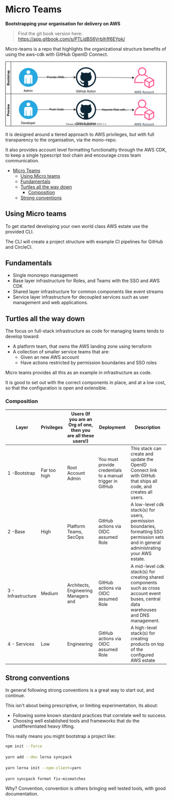 # Micro Teams

**Bootstrapping your organisation for delivery on AWS**

>Find the git book version here: https://app.gitbook.com/s/PTLidBS6Vrblh1f6EYpk/

Micro-teams is a repo that highlights the organizational structure benefits of using the aws-cdk with GitHub OpenID Connect.

![](./aws-estate.drawio.svg)

It is designed around a tiered approach to AWS privileges, but with full transparency to the organisation, via the mono-repo.

It also provides account level formatting functionality through the AWS CDK, to keep a single typescript tool chain and encourage cross team communication.

- [Micro Teams](#micro-teams)
  - [Using Micro teams](#using-micro-teams)
  - [Fundamentals](#fundamentals)
  - [Turtles all the way down](#turtles-all-the-way-down)
    - [Composition](#composition)
  - [Strong conventions](#strong-conventions)


## Using Micro teams

To get started developing your own world class AWS estate use the provided CLI.

The CLI will create a project structure with example CI pipelines for GitHub and CircleCI.

## Fundamentals

- Single monorepo management
- Base layer infrastructure for Roles, and Teams with the SSO and AWS CDK
- Shared layer infrastructure for common components like event streams
- Service layer infrastructure for decoupled services such as user management and web applications.

## Turtles all the way down

The focus on full-stack infrastructure as code for managing teams tends to develop toward:

- A platform team, that owns the AWS landing zone using terraform
- A collection of smaller service teams that are:
  - Given an new AWS account
  - Have actions restricted by permission boundaries and SSO roles

Micro teams provides all this as an example in infrastructure as code.

It is good to set out with the correct components in place, and at a low cost, so that the configuration is open and extensible.

### Composition

| Layer              | Privileges   | Users (If you are an Org of one, then you are all these users!) | Deployment                                                 | Description                                                                                                                              |
| ------------------ | ------------ | --------------------------------------------------------------- | ---------------------------------------------------------- | ---------------------------------------------------------------------------------------------------------------------------------------- |
| 1 -Bootstrap       | Far too high | Root Account Admin                                              | You must provide credentials to a manual trigger in GitHub | This stack can create and update the OpenID Connect link with GitHub that ships all code, and creates all users.                         |
| 2 -Base            | High         | Platform Teams, SecOps                                          | GitHub actions via OIDC assumed Role                       | A low-level cdk stack(s) for users, permission boundaries, formatting SSO permission sets and in general administrating your AWS estate. |
| 3 - Infrastructure | Medium       | Architects, Engineering Managers and                            | GitHub actions via OIDC assumed Role                       | A mid-level cdk stack(s) for creating shared components such as cross account event buses, central data warehouses and DNS management.   |
| 4 - Services       | Low          | Engineering                                                     | GitHub actions via OIDC assumed Role                       | A high-level stack(s) for creating products on top of the configured AWS estate                                                          |

## Strong conventions

In general following strong conventions is a great way to start out, and continue.

This isn't about being prescriptive, or limiting experimentation, its about:

- Following some known standard practices that correlate well to success.
- Choosing well established tools and frameworks that do the undifferentiated heavy lifting.

This really means you might bootstrap a project like:

```bash
npm init --force

yarn add --dev lerna syncpack

yarn lerna init --npm-client=yarn

yarn syncpack format fix-mismatches
```

Why? Convention, convention is others bringing well tested tools, with good documentation.
